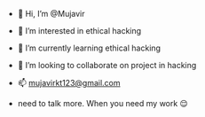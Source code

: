 - 👋 Hi, I’m @Mujavir
- 👀 I’m interested in ethical hacking
- 🌱 I’m currently learning ethical hacking
- 💞️ I’m looking to collaborate on project in hacking
- 📫 mujavirkt123@gmail.com



- need to talk more. When you need my work 😌
